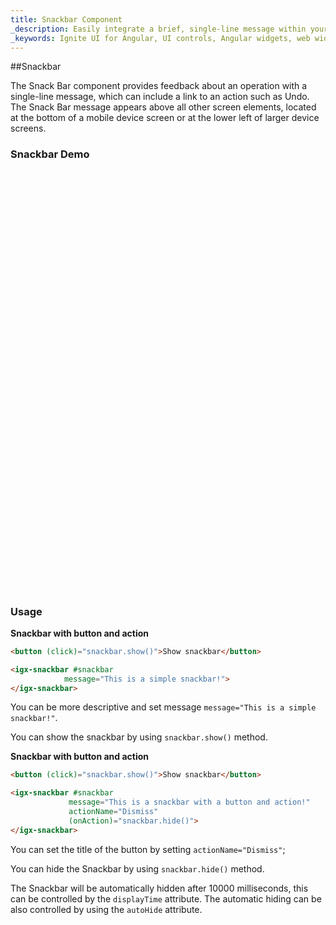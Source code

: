```yaml
---
title: Snackbar Component
_description: Easily integrate a brief, single-line message within your mobile and desktop applications with Ignite UI for Angular Snackbar component.
_keywords: Ignite UI for Angular, UI controls, Angular widgets, web widgets, UI widgets, Angular, Native Angular Components Suite, Native Angular Controls, Native Angular Components Library, Angular Snackbar component, Angular Snackbar control
---
```

##Snackbar
<p class="highlight">The Snack Bar component provides feedback about an operation with a single-line message, which can include a link to an action such as Undo. The Snack Bar message appears above all other screen elements, located at the bottom of a mobile device screen or at the lower left of larger device screens.</p>
<div class="divider"></div>

### Snackbar Demo
<div class="sample-container" style="height: 672px">
    <iframe frameborder="0" seamless width="100%" height="100%" src="https://{environment:host}/angular-demos/snackbar"></iframe>
</div>
<div class="divider--half"></div>

### Usage
**Snackbar with button and action**
```html
<button (click)="snackbar.show()">Show snackbar</button>

<igx-snackbar #snackbar
            message="This is a simple snackbar!">
</igx-snackbar>
```

You can be more descriptive and set message `message="This is a simple snackbar!"`.

You can show the snackbar by using `snackbar.show()` method.


**Snackbar with button and action**
```html
<button (click)="snackbar.show()">Show snackbar</button>

<igx-snackbar #snackbar
             message="This is a snackbar with a button and action!"
             actionName="Dismiss"
             (onAction)="snackbar.hide()">
</igx-snackbar>
```

You can set the title of the button by setting `actionName="Dismiss"`;

You can hide the Snackbar by using `snackbar.hide()` method.

The Snackbar will be automatically hidden after 10000 milliseconds, this can be controlled by the
`displayTime` attribute. The automatic hiding can be also controlled by using the `autoHide` attribute.
<div class="divider--half"></div>
